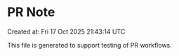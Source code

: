 # PR Note

Created at: Fri 17 Oct 2025 21:43:14 UTC

This file is generated to support testing of PR workflows.
